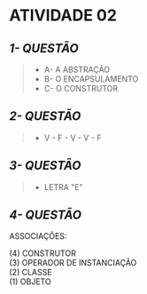 # **ATIVIDADE 02**
## *1- QUESTÃO*
> * A- A ABSTRAÇÃO <br>
> * B- O ENCAPSULAMENTO <br>
> * C- O CONSTRUTOR <br>

## *2- QUESTÃO*
> * V - F - V - V - F

## *3- QUESTÃO*
> * LETRA "E"

## *4- QUESTÃO*
ASSOCIAÇÕES:<br>

(4) CONSTRUTOR<br>
(3) OPERADOR DE INSTANCIAÇÃO <br>
(2) CLASSE <br>
(1) OBJETO <br>
